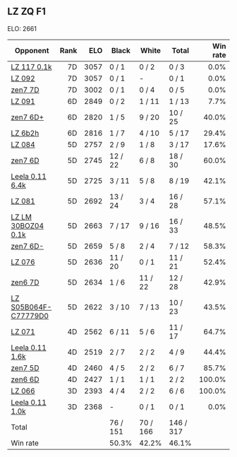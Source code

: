 ## LZ ZQ F1 ##

ELO: 2661

Opponent | Rank | ELO | Black | White | Total | Win rate
---------|-----:|----:|-------|-------|-------|-------:
[LZ 117 0.1k](LZ%20117%200.1k.md) | 7D | 3057 | 0 / 1 | 0 / 2 | 0 / 3 | 0.0%
[LZ 092](LZ%20092.md) | 7D | 3057 | 0 / 1 | - | 0 / 1 | 0.0%
[zen7 7D](zen7%207D.md) | 7D | 3002 | 0 / 1 | 0 / 4 | 0 / 5 | 0.0%
[LZ 091](LZ%20091.md) | 6D | 2849 | 0 / 2 | 1 / 11 | 1 / 13 | 7.7%
[zen7 6D+](zen7%206D+.md) | 6D | 2820 | 1 / 5 | 9 / 20 | 10 / 25 | 40.0%
[LZ 6b2h](LZ%206b2h.md) | 6D | 2816 | 1 / 7 | 4 / 10 | 5 / 17 | 29.4%
[LZ 084](LZ%20084.md) | 5D | 2757 | 2 / 9 | 1 / 8 | 3 / 17 | 17.6%
[zen7 6D](zen7%206D.md) | 5D | 2745 | 12 / 22 | 6 / 8 | 18 / 30 | 60.0%
[Leela 0.11 6.4k](Leela%200.11%206.4k.md) | 5D | 2725 | 3 / 11 | 5 / 8 | 8 / 19 | 42.1%
[LZ 081](LZ%20081.md) | 5D | 2692 | 13 / 24 | 3 / 4 | 16 / 28 | 57.1%
[LZ LM 30BOZ04 0.1k](LZ%20LM%2030BOZ04%200.1k.md) | 5D | 2663 | 7 / 17 | 9 / 16 | 16 / 33 | 48.5%
[zen7 6D-](zen7%206D-.md) | 5D | 2659 | 5 / 8 | 2 / 4 | 7 / 12 | 58.3%
[LZ 076](LZ%20076.md) | 5D | 2636 | 11 / 20 | 0 / 1 | 11 / 21 | 52.4%
[zen6 7D](zen6%207D.md) | 5D | 2634 | 1 / 6 | 11 / 22 | 12 / 28 | 42.9%
[LZ S05B064F-C77779D0](LZ%20S05B064F-C77779D0.md) | 5D | 2622 | 3 / 10 | 7 / 13 | 10 / 23 | 43.5%
[LZ 071](LZ%20071.md) | 4D | 2562 | 6 / 11 | 5 / 6 | 11 / 17 | 64.7%
[Leela 0.11 1.6k](Leela%200.11%201.6k.md) | 4D | 2519 | 2 / 7 | 2 / 2 | 4 / 9 | 44.4%
[zen7 5D](zen7%205D.md) | 4D | 2460 | 4 / 5 | 2 / 2 | 6 / 7 | 85.7%
[zen6 6D](zen6%206D.md) | 4D | 2427 | 1 / 1 | 1 / 1 | 2 / 2 | 100.0%
[LZ 066](LZ%20066.md) | 3D | 2393 | 4 / 4 | 2 / 2 | 6 / 6 | 100.0%
[Leela 0.11 1.0k](Leela%200.11%201.0k.md) | 3D | 2368 | - | 0 / 1 | 0 / 1 | 0.0%
Total | | | 76 / 151 | 70 / 166 | 146 / 317 | 
Win rate| | | 50.3% | 42.2% | 46.1% | 

